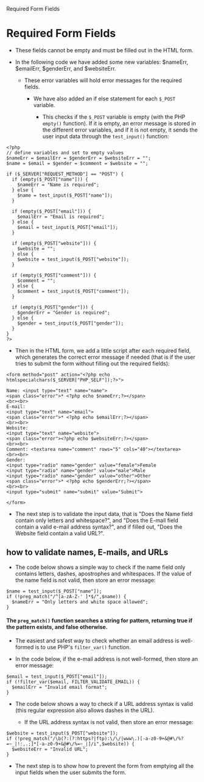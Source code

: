 Required Form Fields

# Required Form Fields

* These fields cannot be empty and must be filled out in the HTML form.

* In the following code we have added some new variables: $nameErr, $emailErr, $genderErr, and $websiteErr. 

	* These error variables will hold error messages for the required fields. 

		* We have also added an if else statement for each `$_POST` variable. 

			* This checks if the `$_POST` variable is empty (with the PHP `empty()` function). If it is empty, an error message is stored in the different error variables, and if it is not empty, it sends the user input data through the `test_input()` function:

```
<?php
// define variables and set to empty values
$nameErr = $emailErr = $genderErr = $websiteErr = "";
$name = $email = $gender = $comment = $website = "";

if ($_SERVER["REQUEST_METHOD"] == "POST") {
  if (empty($_POST["name"])) {
    $nameErr = "Name is required";
  } else {
    $name = test_input($_POST["name"]);
  }

  if (empty($_POST["email"])) {
    $emailErr = "Email is required";
  } else {
    $email = test_input($_POST["email"]);
  }

  if (empty($_POST["website"])) {
    $website = "";
  } else {
    $website = test_input($_POST["website"]);
  }

  if (empty($_POST["comment"])) {
    $comment = "";
  } else {
    $comment = test_input($_POST["comment"]);
  }

  if (empty($_POST["gender"])) {
    $genderErr = "Gender is required";
  } else {
    $gender = test_input($_POST["gender"]);
  }
}
?>
```

* Then in the HTML form, we add a little script after each required field, which generates the correct error message if needed (that is if the user tries to submit the form without filling out the required fields):

```
<form method="post" action="<?php echo htmlspecialchars($_SERVER["PHP_SELF"]);?>">

Name: <input type="text" name="name">
<span class="error">* <?php echo $nameErr;?></span>
<br><br>
E-mail:
<input type="text" name="email">
<span class="error">* <?php echo $emailErr;?></span>
<br><br>
Website:
<input type="text" name="website">
<span class="error"><?php echo $websiteErr;?></span>
<br><br>
Comment: <textarea name="comment" rows="5" cols="40"></textarea>
<br><br>
Gender:
<input type="radio" name="gender" value="female">Female
<input type="radio" name="gender" value="male">Male
<input type="radio" name="gender" value="other">Other
<span class="error">* <?php echo $genderErr;?></span>
<br><br>
<input type="submit" name="submit" value="Submit">

</form>
```

* The next step is to validate the input data, that is "Does the Name field contain only letters and whitespace?", and "Does the E-mail field contain a valid e-mail address syntax?", and if filled out, "Does the Website field contain a valid URL?".

## how to validate names, E-mails, and URLs

* The code below shows a simple way to check if the name field only contains letters, dashes, apostrophes and whitespaces. If the value of the name field is not valid, then store an error message:

```
$name = test_input($_POST["name"]);
if (!preg_match("/^[a-zA-Z-' ]*$/",$name)) {
  $nameErr = "Only letters and white space allowed";
}
```

#### The `preg_match()` function searches a string for pattern, returning true if the pattern exists, and false otherwise.

* The easiest and safest way to check whether an email address is well-formed is to use PHP's `filter_var()` function.

* In the code below, if the e-mail address is not well-formed, then store an error message:

```
$email = test_input($_POST["email"]);
if (!filter_var($email, FILTER_VALIDATE_EMAIL)) {
  $emailErr = "Invalid email format";
}
```

* The code below shows a way to check if a URL address syntax is valid (this regular expression also allows dashes in the URL). 
	
	* If the URL address syntax is not valid, then store an error message:

```
$website = test_input($_POST["website"]);
if (!preg_match("/\b(?:(?:https?|ftp):\/\/|www\.)[-a-z0-9+&@#\/%?=~_|!:,.;]*[-a-z0-9+&@#\/%=~_|]/i",$website)) {
  $websiteErr = "Invalid URL";
}
```

* The next step is to show how to prevent the form from emptying all the input fields when the user submits the form.